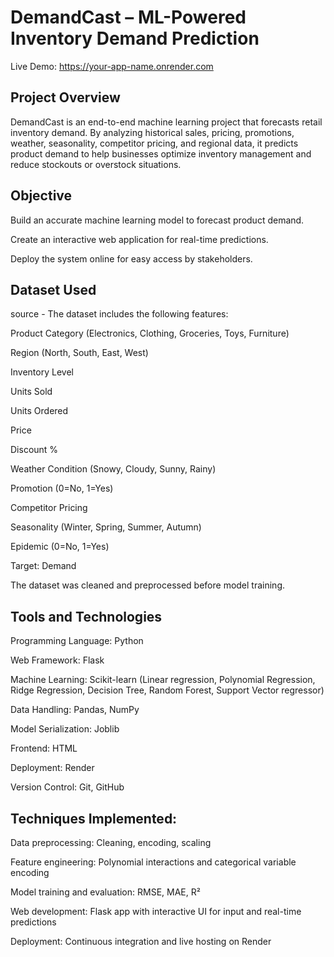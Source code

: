 # DemandCast – ML-Powered Inventory Demand Prediction

Live Demo: https://your-app-name.onrender.com

## Project Overview

DemandCast is an end-to-end machine learning project that forecasts retail inventory demand. By analyzing historical sales, pricing, promotions, weather, seasonality, competitor pricing, and regional data, it predicts product demand to help businesses optimize inventory management and reduce stockouts or overstock situations.

## Objective

Build an accurate machine learning model to forecast product demand.

Create an interactive web application for real-time predictions.

Deploy the system online for easy access by stakeholders.

## Dataset Used
source - 
The dataset includes the following features:

Product Category (Electronics, Clothing, Groceries, Toys, Furniture)

Region (North, South, East, West)

Inventory Level

Units Sold

Units Ordered

Price

Discount %

Weather Condition (Snowy, Cloudy, Sunny, Rainy)

Promotion (0=No, 1=Yes)

Competitor Pricing

Seasonality (Winter, Spring, Summer, Autumn)

Epidemic (0=No, 1=Yes)

Target: Demand

The dataset was cleaned and preprocessed before model training.

## Tools and Technologies

Programming Language: Python

Web Framework: Flask

Machine Learning: Scikit-learn (Linear regression, Polynomial Regression, Ridge Regression, Decision Tree, Random Forest, Support Vector regressor)

Data Handling: Pandas, NumPy

Model Serialization: Joblib

Frontend: HTML

Deployment: Render

Version Control: Git, GitHub

## Techniques Implemented:

Data preprocessing: Cleaning, encoding, scaling

Feature engineering: Polynomial interactions and categorical variable encoding

Model training and evaluation: RMSE, MAE, R²

Web development: Flask app with interactive UI for input and real-time predictions

Deployment: Continuous integration and live hosting on Render

